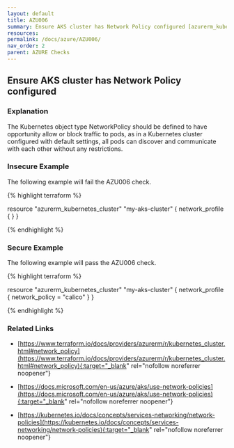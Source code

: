 ```yaml
---
layout: default
title: AZU006
summary: Ensure AKS cluster has Network Policy configured [azurerm_kubernetes_cluster] 
resources: 
permalink: /docs/azure/AZU006/
nav_order: 2
parent: AZURE Checks
---
```


## Ensure AKS cluster has Network Policy configured

### Explanation


The Kubernetes object type NetworkPolicy should be defined to have opportunity allow or block traffic to pods, as in a Kubernetes cluster configured with default settings, all pods can discover and communicate with each other without any restrictions.



### Insecure Example

The following example will fail the AZU006 check.

{% highlight terraform %}

resource "azurerm_kubernetes_cluster" "my-aks-cluster" {
	network_profile {
	  }
}

{% endhighlight %}



### Secure Example

The following example will pass the AZU006 check.

{% highlight terraform %}

resource "azurerm_kubernetes_cluster" "my-aks-cluster" {
	network_profile {
	  network_policy = "calico"
	  }
}

{% endhighlight %}


### Related Links


- [https://www.terraform.io/docs/providers/azurerm/r/kubernetes_cluster.html#network_policy](https://www.terraform.io/docs/providers/azurerm/r/kubernetes_cluster.html#network_policy){:target="_blank" rel="nofollow noreferrer noopener"}

- [https://docs.microsoft.com/en-us/azure/aks/use-network-policies](https://docs.microsoft.com/en-us/azure/aks/use-network-policies){:target="_blank" rel="nofollow noreferrer noopener"}

- [https://kubernetes.io/docs/concepts/services-networking/network-policies](https://kubernetes.io/docs/concepts/services-networking/network-policies){:target="_blank" rel="nofollow noreferrer noopener"}

